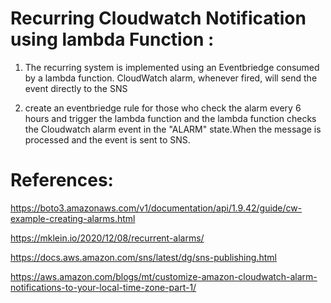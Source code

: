 # Recurring Cloudwatch Notification using lambda Function :

1) The recurring system is implemented using an Eventbriedge consumed by a lambda function. CloudWatch alarm, whenever fired, will send the event directly to the  SNS 

2) create an eventbriedge rule for those who check the alarm every 6 hours and trigger the lambda function and the lambda function checks the Cloudwatch alarm event in the "ALARM" state.When the message is processed and the event is sent to SNS.

# References: 

https://boto3.amazonaws.com/v1/documentation/api/1.9.42/guide/cw-example-creating-alarms.html

https://mklein.io/2020/12/08/recurrent-alarms/

https://docs.aws.amazon.com/sns/latest/dg/sns-publishing.html

https://aws.amazon.com/blogs/mt/customize-amazon-cloudwatch-alarm-notifications-to-your-local-time-zone-part-1/



